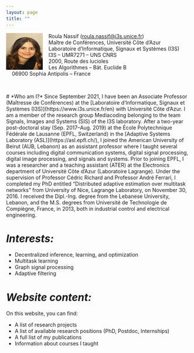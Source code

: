 ```yaml
---
layout: page
title: ""
---
```

<p>
<img align="left" src="/photo2.png" width="100" height="100">

&nbsp; &nbsp; Roula Nassif (roula.nassif@i3s.unice.fr)<br>
&nbsp; &nbsp; Maître de Conférences, Université Côte d’Azur<br>
&nbsp; &nbsp; Laboratoire d’Informatique, Signaux et Systèmes (I3S)<br>
&nbsp; &nbsp; I3S – UMR7271 – UNS CNRS<br>
&nbsp; &nbsp; 2000, Route des lucioles<br>
&nbsp; &nbsp; Les Algorithmes – Bât. Euclide B<br>
&nbsp; &nbsp; 06900 Sophia Antipolis – France<br>

<br clear="left"/>
</p>
# *Who am I?*
Since September 2021, I have been an Associate Professor (Maîtresse de Conférences) at the [Laboratoire d’Informatique, Signaux et Systèmes (I3S)](https://www.i3s.unice.fr/en) with Université Côte d’Azur. I am a member of the research group Mediacoding belonging to the team Signals, Images and Systems (SIS) of the I3S laboratory. After a two-year post-doctoral stay (Sep. 2017–Aug. 2019) at the École Polytechnique Fédérale de Lausanne (EPFL, Switzerland) in the [Adaptive Systems Laboratory (ASL)](https://asl.epfl.ch/), I joined the American University of Beirut (AUB, Lebanon) as an assistant professor where I taught several courses including digital communication systems, digital signal processing, digital image processing, and signals and systems. Prior to joining EPFL, I was a researcher and a teaching assistant (ATER) at the Electronics department of Université Côte d’Azur (Laboratoire Lagrange). Under the supervision of Professor Cédric Richard and Professor André Ferrari, I completed my PhD entitled “Distributed adaptive estimation over multitask networks” from University of Nice, Lagrange Laboratory, on November 30, 2016. I received the Dipl.-Ing. degree from the Lebanese University, Lebanon, and the M.S. degrees from Université de Technologie de Compiègne, France, in 2013, both in industrial control and electrical engineering.

# *Interests:*
* Decentralized inference, learning, and optimization
* Multitask learning
* Graph signal processing
* Adaptive filtering

# *Website content:*
On this website, you can find:
* A list of research projects
* A list of available research positions (PhD, Postdoc, Internships)
* A full list of my publications
* Information about courses I taught
